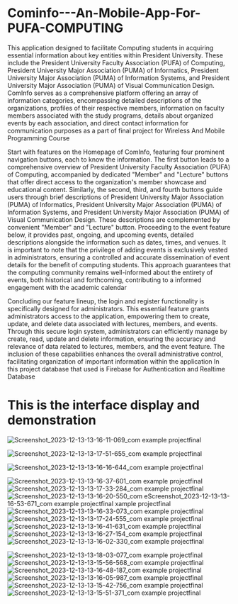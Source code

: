 # Cominfo---An-Mobile-App-For-PUFA-COMPUTING

 This application designed to facilitate Computing
 students in acquiring essential information about key entities within President University.
 These include the President University Faculty Association (PUFA) of Computing,
 President University Major Association (PUMA) of Informatics, President University
 Major Association (PUMA) of Information Systems, and President University Major
 Association (PUMA) of Visual Communication Design. ComInfo serves as a
 comprehensive platform offering an array of information categories, encompassing
 detailed descriptions of the organizations, profiles of their respective members,
 information on faculty members associated with the study programs, details about
 organized events by each association, and direct contact information for communication
 purposes as a part of final project for Wireless And Mobile Programming Course

 Start with features on the Homepage of ComInfo, featuring four prominent navigation
 buttons, each to know the information. The first button leads to a comprehensive overview of
 President University Faculty Association (PUFA) of Computing, accompanied by dedicated
 "Member" and "Lecture" buttons that offer direct access to the organization's member showcase
 and educational content. Similarly, the second, third, and fourth buttons guide users through brief
 descriptions of President University Major Association (PUMA) of Informatics, President
 University Major Association (PUMA) of Information Systems, and President University Major
 Association (PUMA) of Visual Communication Design. These descriptions are complemented
 by convenient "Member" and "Lecture" button.
 Proceeding to the event feature below, it provides past, ongoing, and upcoming events,
 detailed descriptions alongside the information such as dates, times, and venues. It is important
 to note that the privilege of adding events is exclusively vested in administrators, ensuring a
 controlled and accurate dissemination of event details for the benefit of computing students. This
 approach guarantees that the computing community remains well-informed about the entirety of
 events, both historical and forthcoming, contributing to a informed engagement with the
 academic calendar

 Concluding our feature lineup, the login and register functionality is specifically designed
 for administrators. This essential feature grants administrators access to the application,
 empowering them to create, update, and delete data associated with lectures, members, and
 events. Through this secure login system, administrators can efficiently manage by create, read,
 update and delete information, ensuring the accuracy and relevance of data related to lectures,
 members, and the event feature. The inclusion of these capabilities enhances the overall
 administrative control, facilitating organization of important information within the application
 In this project database that used is Firebase for Authentication and Realtime Database

# This is the interface display and demonstration
![Screenshot_2023-12-13-13-16-11-069_com example projectfinal](https://github.com/rifkiimmanuel/Cominfo---An-Mobile-App-For-PUFA-COMPUTING/assets/118416978/2c09c42d-2149-4978-8b85-fd6a8d4afbd0)

![Screenshot_2023-12-13-13-17-51-655_com example projectfinal](https://github.com/rifkiimmanuel/Cominfo---An-Mobile-App-For-PUFA-COMPUTING/assets/118416978/396e4e38-0751-4be8-8c07-0b1221d5453a)


![Screenshot_2023-12-13-13-16-16-644_com example projectfinal](https://github.com/rifkiimmanuel/Cominfo---An-Mobile-App-For-PUFA-COMPUTING/assets/118416978/5612d0f7-89ed-42cf-8a84-af63cfdf1661)

![Screenshot_2023-12-13-13-16-37-601_com example projectfinal](https://github.com/rifkiimmanuel/Cominfo---An-Mobile-App-For-PUFA-COMPUTING/assets/118416978/3ab571c5-59b9-41eb-a745-fb1b428781cf)
![Screenshot_2023-12-13-13-17-33-284_com example projectfinal](https://github.com/rifkiimmanuel/Cominfo---An-Mobile-App-For-PUFA-COMPUTING/assets/118416978/66823446-e0b7-4a4e-997c-4e6da77963e5)
![Screenshot_2023-12-13-13-16-20-550_com e![Screenshot_2023-12-13-13-16-53-671_com example projectfinal](https://github.com/rifkiimmanuel/Cominfo---An-Mobile-App-For-PUFA-COMPUTING/assets/118416978/3383741f-12dc-4a2e-9f6a-7539bc783c2f)
xample projectfinal](https://github.com/rifkiimmanuel/Cominfo---An-Mobile-App-For-PUFA-COMPUTING/assets/118416978/8b7dbdbb-2872-466f-8db8-3a988808c478)
![Screenshot_2023-12-13-13-16-33-073_com example projectfinal](https://github.com/rifkiimmanuel/Cominfo---An-Mobile-App-For-PUFA-COMPUTING/assets/118416978/1e75b773-259d-44f7-8c95-a8373b480a14)
![Screenshot_2023-12-13-13-17-24-555_com example projectfinal](https://github.com/rifkiimmanuel/Cominfo---An-Mobile-App-For-PUFA-COMPUTING/assets/118416978/9d7b1189-65f6-4fe7-903a-b0a5bcf4d209)
![Screenshot_2023-12-13-13-16-41-631_com example projectfinal](https://github.com/rifkiimmanuel/Cominfo---An-Mobile-App-For-PUFA-COMPUTING/assets/118416978/d3341fc0-b041-49e0-8d19-db62a1c1b5c0)
![Screenshot_2023-12-13-13-16-27-154_com example projectfinal](https://github.com/rifkiimmanuel/Cominfo---An-Mobile-App-For-PUFA-COMPUTING/assets/118416978/bb0f19bc-14d4-486c-ab54-ded18c4e583d)
![Screenshot_2023-12-13-13-16-02-330_com example projectfinal](https://github.com/rifkiimmanuel/Cominfo---An-Mobile-App-For-PUFA-COMPUTING/assets/118416978/ba32bc47-ae35-46d1-985d-dc8e3ba3c532)

![Screenshot_2023-12-13-13-18-03-077_com example projectfinal](https://github.com/rifkiimmanuel/Cominfo---An-Mobile-App-For-PUFA-COMPUTING/assets/118416978/b040209f-652d-4b2c-919c-0e10fec6d077)
![Screenshot_2023-12-13-13-15-56-568_com example projectfinal](https://github.com/rifkiimmanuel/Cominfo---An-Mobile-App-For-PUFA-COMPUTING/assets/118416978/60c8cd8e-a3ef-4be5-878f-11b5f75c2c48)
![Screenshot_2023-12-13-13-16-48-187_com example projectfinal](https://github.com/rifkiimmanuel/Cominfo---An-Mobile-App-For-PUFA-COMPUTING/assets/118416978/d1008715-8588-49f9-bfc2-704cde39ed7b)
![Screenshot_2023-12-13-13-16-05-987_com example projectfinal](https://github.com/rifkiimmanuel/Cominfo---An-Mobile-App-For-PUFA-COMPUTING/assets/118416978/1df7f25d-88bd-418f-a07e-4d2c950990a8)
![Screenshot_2023-12-13-13-15-42-756_com example projectfinal](https://github.com/rifkiimmanuel/Cominfo---An-Mobile-App-For-PUFA-COMPUTING/assets/118416978/fe8f77fa-0cb8-4fc0-a9c5-b5f6d725bc78)
![Screenshot_2023-12-13-13-15-51-371_com example projectfinal](https://github.com/rifkiimmanuel/Cominfo---An-Mobile-App-For-PUFA-COMPUTING/assets/118416978/7d0a3f58-54e5-40a1-9d25-45a7c0975ad3)
